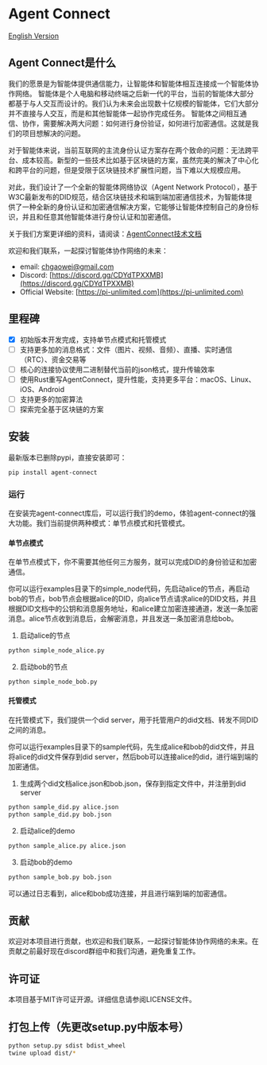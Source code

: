 # Agent Connect
[English Version](README.md)
## Agent Connect是什么

我们的愿景是为智能体提供通信能力，让智能体和智能体相互连接成一个智能体协作网络。
智能体是个人电脑和移动终端之后新一代的平台，当前的智能体大部分都基于与人交互而设计的。我们认为未来会出现数十亿规模的智能体，它们大部分并不直接与人交互，而是和其他智能体一起协作完成任务。
智能体之间相互通信、协作，需要解决两大问题：如何进行身份验证，如何进行加密通信。这就是我们的项目想解决的问题。

对于智能体来说，当前互联网的主流身份认证方案存在两个致命的问题：无法跨平台、成本较高。新型的一些技术比如基于区块链的方案，虽然完美的解决了中心化和跨平台的问题，但是受限于区块链技术扩展性问题，当下难以大规模应用。

对此，我们设计了一个全新的智能体网络协议（Agent Network Protocol），基于W3C最新发布的DID规范，结合区块链技术和端到端加密通信技术，为智能体提供了一种全新的身份认证和加密通信解决方案，它能够让智能体控制自己的身份标识，并且和任意其他智能体进行身份认证和加密通信。

关于我们方案更详细的资料，请阅读：[AgentConnect技术文档](https://egp0uc2jnx.feishu.cn/wiki/BqYiwiblRiu81FkQNUfcfaIwniK?from=from_copylink)

欢迎和我们联系，一起探讨智能体协作网络的未来：
- email: chgaowei@gmail.com
- Discord: [https://discord.gg/CDYdTPXXMB](https://discord.gg/CDYdTPXXMB)  
- Official Website: [https://pi-unlimited.com](https://pi-unlimited.com)  

## 里程碑

- [x] 初始版本开发完成，支持单节点模式和托管模式
- [ ] 支持更多加的消息格式：文件（图片、视频、音频）、直播、实时通信（RTC）、资金交易等
- [ ] 核心的连接协议使用二进制替代当前的json格式，提升传输效率
- [ ] 使用Rust重写AgentConnect，提升性能，支持更多平台：macOS、Linux、iOS、Android
- [ ] 支持更多的加密算法
- [ ] 探索完全基于区块链的方案

## 安装

最新版本已删除pypi，直接安装即可：

```bash
pip install agent-connect
```

### 运行

在安装完agent-connect库后，可以运行我们的demo，体验agent-connect的强大功能。我们当前提供两种模式：单节点模式和托管模式。

#### 单节点模式

在单节点模式下，你不需要其他任何三方服务，就可以完成DID的身份验证和加密通信。

你可以运行examples目录下的simple_node代码，先启动alice的节点，再启动bob的节点，bob节点会根据alice的DID，向alice节点请求alice的DID文档，并且根据DID文档中的公钥和消息服务地址，和alice建立加密连接通道，发送一条加密消息。alice节点收到消息后，会解密消息，并且发送一条加密消息给bob。

1. 启动alice的节点
```bash
python simple_node_alice.py
```

2. 启动bob的节点
```bash
python simple_node_bob.py
``` 

#### 托管模式

在托管模式下，我们提供一个did server，用于托管用户的did文档、转发不同DID之间的消息。

你可以运行examples目录下的sample代码，先生成alice和bob的did文件，并且将alice的did文件保存到did server，然后bob可以连接alice的did，进行端到端的加密通信。

1. 生成两个did文档alice.json和bob.json，保存到指定文件中，并注册到did server
```bash
python sample_did.py alice.json
python sample_did.py bob.json
```

2. 启动alice的demo
```bash
python sample_alice.py alice.json
```

3. 启动bob的demo
```bash
python sample_bob.py bob.json
```

可以通过日志看到，alice和bob成功连接，并且进行端到端的加密通信。

## 贡献

欢迎对本项目进行贡献，也欢迎和我们联系，一起探讨智能体协作网络的未来。在贡献之前最好现在discord群组中和我们沟通，避免重复工作。

## 许可证
    
本项目基于MIT许可证开源。详细信息请参阅LICENSE文件。

## 打包上传（先更改setup.py中版本号）

```bash
python setup.py sdist bdist_wheel 
twine upload dist/*        
```

